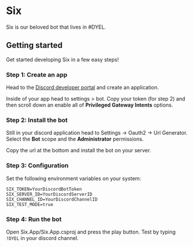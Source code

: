 # Six

Six is our beloved bot that lives in #DYEL.

## Getting started

Get started developing Six in a few easy steps!

### Step 1: Create an app

Head to the [Discord developer portal](https://discord.com/developers/applications) and create an application.

Inside of your app head to settings > bot. Copy your token (for step 2) and then scroll down an enable all of **Privileged Gateway Intents** options.


### Step 2: Install the bot

Still in your discord application head to Settings -> Oauth2 -> Url Generator. Select the **Bot** scope and the **Administrator** permissions.

Copy the url at the bottom and install the bot on your server.

### Step 3: Configuration

Set the following environment variables on your system:

```
SIX_TOKEN=YourDiscordBotToken
SIX_SERVER_ID=YourDiscordServerID
SIX_CHANNEL_ID=YourDiscordChannelID
SIX_TEST_MODE=true
```

### Step 4: Run the bot

Open Six.App/Six.App.csproj and press the play button. Test by typing `!DYEL` in your discord channel.